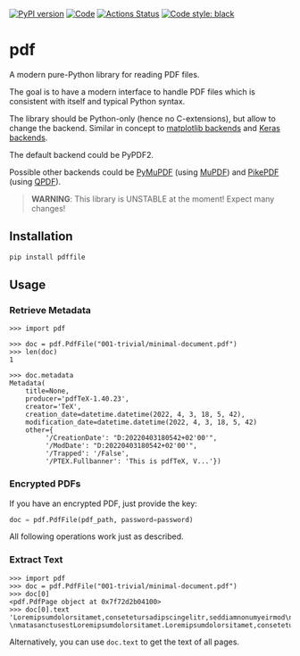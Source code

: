 [![PyPI version](https://badge.fury.io/py/pdffile.svg)](https://badge.fury.io/py/pdffile)
[![Code](https://img.shields.io/badge/code-GitHub-brightgreen)](https://github.com/py-pdf/pdf)
[![Actions Status](https://github.com/py-pdf/pdf/workflows/Unit%20Tests/badge.svg)](https://github.com/py-pdf/pdf/actions)
[![Code style: black](https://img.shields.io/badge/code%20style-black-000000.svg)](https://github.com/psf/black)

# pdf
A modern pure-Python library for reading PDF files.

The goal is to have a modern interface to handle PDF files which is consistent
with itself and typical Python syntax.

The library should be Python-only (hence no C-extensions), but allow to change
the backend. Similar in concept to [matplotlib backends](https://matplotlib.org/2.0.2/faq/usage_faq.html#what-is-a-backend) and [Keras backends](https://faroit.com/keras-docs/1.2.0/backend/).

The default backend could be PyPDF2.

Possible other backends could be [PyMuPDF](https://pymupdf.readthedocs.io/en/latest/)
(using [MuPDF](https://mupdf.com/))
and [PikePDF](https://github.com/pikepdf/pikepdf) (using [QPDF](https://github.com/qpdf/qpdf)).

> **WARNING**: This library is UNSTABLE at the moment! Expect many changes!

## Installation

```bash
pip install pdffile
```

## Usage


### Retrieve Metadata

```pycon
>>> import pdf

>>> doc = pdf.PdfFile("001-trivial/minimal-document.pdf")
>>> len(doc)
1

>>> doc.metadata
Metadata(
    title=None,
    producer='pdfTeX-1.40.23',
    creator='TeX',
    creation_date=datetime.datetime(2022, 4, 3, 18, 5, 42),
    modification_date=datetime.datetime(2022, 4, 3, 18, 5, 42)
    other={
         '/CreationDate': "D:20220403180542+02'00'",
         '/ModDate': "D:20220403180542+02'00'",
         '/Trapped': '/False',
         '/PTEX.Fullbanner': 'This is pdfTeX, V...'})

```

### Encrypted PDFs

If you have an encrypted PDF, just provide the key:

```python
doc = pdf.PdfFile(pdf_path, password=password)
```

All following operations work just as described.

### Extract Text

```pycon
>>> import pdf
>>> doc = pdf.PdfFile("001-trivial/minimal-document.pdf")
>>> doc[0]
<pdf.PdfPage object at 0x7f72d2b04100>
>>> doc[0].text
'Loremipsumdolorsitamet,consetetursadipscingelitr,seddiamnonumyeirmod\ntemporinviduntutlaboreetdoloremagnaaliquyamerat,seddiamvoluptua.Atvero\neosetaccusametjustoduodoloresetearebum.Stetclitakasdgubergren,noseataki-\nmatasanctusestLoremipsumdolorsitamet.Loremipsumdolorsitamet,consetetur\nsadipscingelitr,seddiamnonumyeirmodtemporinviduntutlaboreetdoloremagna\naliquyamerat,seddiamvoluptua.Atveroeosetaccusametjustoduodoloresetea\nrebum.Stetclitakasdgubergren,noseatakimatasanctusestLoremipsumdolorsit\namet.\n1\n'
```

Alternatively, you can use `doc.text` to get the text of all pages.
